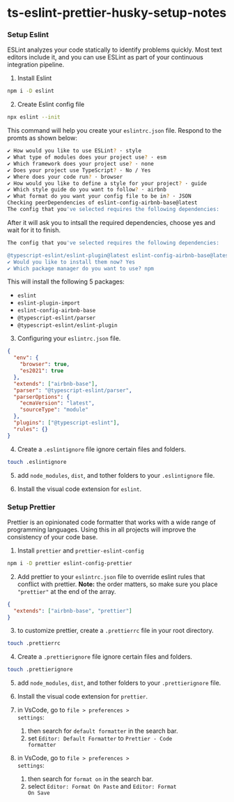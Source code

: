 # ts-eslint-prettier-husky-setup-notes

### Setup Eslint

ESLint analyzes your code statically to identify problems quickly. Most text editors include it, and you can use ESLint as part of your continuous integration pipeline.

1. Install Eslint

```bash
npm i -D eslint
```

2. Create Eslint config file

```bash
npx eslint --init
```

This command will help you create your <code>eslintrc.json</code> file. Respond to the promts as shown below:

```bash
✔ How would you like to use ESLint? · style
✔ What type of modules does your project use? · esm
✔ Which framework does your project use? · none
✔ Does your project use TypeScript? · No / Yes
✔ Where does your code run? · browser
✔ How would you like to define a style for your project? · guide
✔ Which style guide do you want to follow? · airbnb
✔ What format do you want your config file to be in? · JSON
Checking peerDependencies of eslint-config-airbnb-base@latest
The config that you've selected requires the following dependencies:
```

After it will ask you to intsall the required dependencies, choose yes and wait for it to finish.

```bash
The config that you've selected requires the following dependencies:

@typescript-eslint/eslint-plugin@latest eslint-config-airbnb-base@latest eslint@^7.32.0 || ^8.2.0 eslint-plugin-import@^2.25.2 @typescript-eslint/parser@latest
✔ Would you like to install them now? Yes
✔ Which package manager do you want to use? npm
```

This will install the following 5 packages:

- <code>eslint</code>
- <code>eslint-plugin-import</code>
- <code>eslint-config-airbnb-base</code>
- <code>@typescript-eslint/parser</code>
- <code>@typescript-eslint/eslint-plugin</code>

3. Configuring your <code>eslintrc.json</code> file.

```json
{
  "env": {
    "browser": true,
    "es2021": true
  },
  "extends": ["airbnb-base"],
  "parser": "@typescript-eslint/parser",
  "parserOptions": {
    "ecmaVersion": "latest",
    "sourceType": "module"
  },
  "plugins": ["@typescript-eslint"],
  "rules": {}
}
```

4. Create a <code>.eslintignore</code> file ignore certain files and folders.

```bash
touch .eslintignore
```

5. add <code>node_modules</code>, <code>dist</code>, and tother folders to your <code>.eslintignore</code> file.

6. Install the visual code extension for <code>eslint</code>.

### Setup Prettier

Prettier is an opinionated code formatter that works with a wide range of programming languages. Using this in all projects will improve the consistency of your code base.

1. Install <code>prettier</code> and <code>prettier-eslint-config</code>

```bash
npm i -D prettier eslint-config-prettier
```

2. Add prettier to your <code>eslintrc.json</code> file to override eslint rules that conflict with prettier. **Note:** the order matters, so make sure you place <code>"prettier"</code> at the end of the array.

```json
{
  "extends": ["airbnb-base", "prettier"]
}
```

3. to customize prettier, create a <code>.prettierrc</code> file in your root directory.

```bash
touch .prettierrc
```

4. Create a <code>.prettierignore</code> file ignore certain files and folders.

```bash
touch .prettierignore
```

5. add <code>node_modules</code>, <code>dist</code>, and tother folders to your <code>.prettierignore</code> file.

6. Install the visual code extension for <code>prettier</code>.

7. in VsCode, go to <code>file > preferences > settings</code>:
    1. then search for <code>default formatter</code> in the search bar.
    2. set <code>Editor: Default Formatter</code> to <code>Prettier - Code formatter</code>

8. in VsCode, go to <code>file > preferences > settings</code>:
    1. then search for <code>format on</code> in the search bar.
    2. select <code>Editor: Format On Paste</code> and <code>Editor: Format On Save</code>
